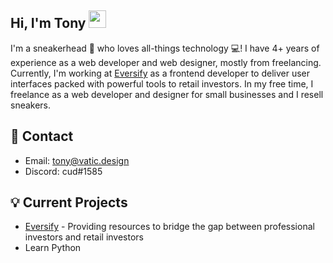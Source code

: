 ## Hi, I'm Tony <img src="https://media.giphy.com/media/hvRJCLFzcasrR4ia7z/giphy.gif" width="28">

I'm a sneakerhead 👟 who loves all-things technology 💻! I have 4+ years of experience as a web developer and web designer, mostly from freelancing. Currently, I'm working at [Eversify](https://eversify.com) as a frontend developer to deliver user interfaces packed with powerful tools to retail investors. In my free time, I freelance as a web developer and designer for small businesses and I resell sneakers.

## 📝 Contact
- Email: tony@vatic.design
- Discord: cud#1585

## 💡 Current Projects
- [Eversify](https://eversify.com) - Providing resources to bridge the gap between professional investors and retail investors
- Learn Python
